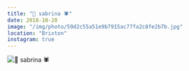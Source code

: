 ```yaml
---
title: "🐗 sabrina 🕷"
date: 2018-10-28
image: "/img/photo/59d2c55a51e9b7915ac77fa2c8fe2b7b.jpg"
location: "Brixton"
instagram: true
---
```


![🐗 sabrina 🕷](/img/photo/59d2c55a51e9b7915ac77fa2c8fe2b7b.jpg)

